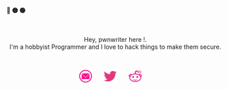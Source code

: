 <!-- Macos like icons -->
 <p align="left"><b><pwn>🔴 🟡 🟢</pwn></b></p>
 <br>
 <p align="center">
      Hey, pwnwriter here !.<br>
I'm a hobbyist Programmer and I love to hack things to make them secure.<br>
     </p>
<br>


<!-- Social icons -->
<p align="center">
  <a href="mailto:hey.nabeen@tuta.io"><img width="30px" alt="mail" title="mail" src="/social-icons/mail.png"/></a>
  &#8287;&#8287;&#8287;&#8287;&#8287;
  <a href="https://twitter.com/pwnwriter"><img width="30px" alt="twitter" title="twitter" src="/social-icons/twitter.png"/></a>
  &#8287;&#8287;&#8287;&#8287;&#8287;
  <a href="https://reddit.com/user/Nabeen0x01"><img width="30px" alt="reddit" title="reddit" src="/social-icons/reddit.png"></a>
  &#8287;&#8287;&#8287;&#8287;&#8287;
  </p>
  
  
